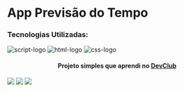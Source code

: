 
<h1>App Previsão do Tempo</h1>
<h3>Tecnologias Utilizadas:</h3>

<img alt="script-logo" src="https://img.shields.io/badge/JavaScript-F7DF1E?style=for-the-badge&logo=javascript&logoColor=black" />
<img alt="html-logo" src="https://img.shields.io/badge/HTML5-E34F26?style=for-the-badge&logo=html5&logoColor=white" />
<img alt="css-logo" src="https://img.shields.io/badge/CSS3-1572B6?style=for-the-badge&logo=css3&logoColor=white" />

<br>
<h4 align="center">Projeto simples que aprendi no <a href="https://rodolfomori.com.br/devclub">DevClub</a></h4>

<img src="https://github.com/RonPro20/appPrevisaoDoTempo/blob/master/assets/Captura%20de%20tela%20(app%20previs%C3%A3o)%202023-04-14%2019%2034.png?raw=true" />

<img src="https://github.com/RonPro20/appPrevisaoDoTempo/blob/master/assets/Captura%20de%20tela%20appPrevisaoDoTempoMobile%202023-04-14%2020%2008.png?raw=true" />

<img src="https://github.com/RonPro20/appPrevisaoDoTempo/blob/master/assets/Captura%20de%20tela(c%C3%B3d.%20app)%20%202023-04-14%2019%2025.png?raw=true" />


